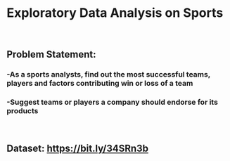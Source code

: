 # Exploratory Data Analysis on Sports
<br>

## Problem Statement:

### -As a sports analysts, find out the most successful teams, players and factors contributing win or loss of a team

### -Suggest teams or players a company should endorse for its products
<br>

## Dataset: https://bit.ly/34SRn3b
